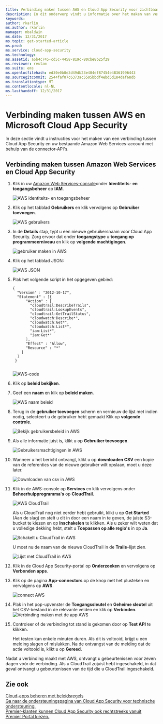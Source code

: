 ```yaml
---
title: Verbinding maken tussen AWS en Cloud App Security voor zichtbaarheid en gebruikscontrole | Microsoft Docs
description: In dit onderwerp vindt u informatie over het maken van verbinding tussen de AWS-app en Cloud App Security via de API-connector.
keywords: 
author: rkarlin
ms.author: rkarlin
manager: mbaldwin
ms.date: 12/31/2017
ms.topic: get-started-article
ms.prod: 
ms.service: cloud-app-security
ms.technology: 
ms.assetid: a6b4c745-cd5c-4458-819c-80cbe8b25f29
ms.reviewer: reutam
ms.suite: ems
ms.openlocfilehash: ed30e0b0e3d49db23e404ef87454e48361996443
ms.sourcegitcommit: 2544faf07c6373ac5505bbdf4ebd5d184daf68db
ms.translationtype: MT
ms.contentlocale: nl-NL
ms.lasthandoff: 12/31/2017
---
```

# <a name="connect-aws-to-microsoft-cloud-app-security"></a>Verbinding maken tussen AWS en Microsoft Cloud App Security
In deze sectie vindt u instructies voor het maken van een verbinding tussen Cloud App Security en uw bestaande Amazon Web Services-account met behulp van de connector-API's.  
  
## <a name="how-to-connect-amazon-web-services-to-cloud-app-security"></a>Verbinding maken tussen Amazon Web Services en Cloud App Security  
  
1.  Klik in uw [Amazon Web Services-console](https://console.aws.amazon.com/)onder **Identiteits- en toegangsbeheer** op **IAM**.  
  
     ![AWS identiteits- en toegangsbeheer](./media/aws-identity-and-access.png "AWS identiteits- en toegangsbeheer")  
  
2.  Klik op het tabblad **Gebruikers** en klik vervolgens op **Gebruiker toevoegen**.  
  
     ![AWS gebruikers](./media/aws-users.png "AWS-gebruikers")      
  
4.  In de **Details** stap, typt u een nieuwe gebruikersnaam voor Cloud App Security. Zorg ervoor dat onder **toegangstype** u **toegang op programmeerniveau** en klik op **volgende machtigingen**.  

     ![gebruiker maken in AWS](./media/aws-create-user.png "gebruiker maken in AWS")

5. Klik op het tabblad JSON:

     ![AWS JSON](./media/aws-json.png "AWS JSON-tabblad")

6. Plak het volgende script in het opgegeven gebied:

    ```     
    {  
      "Version" : "2012-10-17",  
      "Statement" : [{  
          "Action" : [  
            "cloudtrail:DescribeTrails",  
            "cloudtrail:LookupEvents",  
            "cloudtrail:GetTrailStatus",  
            "cloudwatch:Describe*",  
            "cloudwatch:Get*",  
            "cloudwatch:List*",  
            "iam:List*",  
            "iam:Get*"  
          ],  
          "Effect" : "Allow",  
          "Resource" : "*"  
        }  
      ]  
     }  
  
    ```  

     ![AWS-code](./media/aws-code.png "AWS-code")
    
6. Klik op **beleid bekijken**.

7. Geef een **naam** en klik op **beleid maken**.

     ![AWS naam beleid](./media/aws-create-policy.png "AWS-beleid maken")

9. Terug in de **gebruiker toevoegen** scherm en vernieuw de lijst met indien nodig, selecteert u de gebruiker hebt gemaakt Klik op **volgende controle**.

   ![Bekijk gebruikersbeleid in AWS](./media/aws-review-user.png "revisie gebruiker in AWS")

10. Als alle informatie juist is, klikt u op **Gebruiker toevoegen**.

    ![Gebruikersmachtigingen in AWS](./media/aws-user-permissions.png "gebruikersmachtigingen in AWS controleren")

11. Wanneer u het bericht ontvangt, klikt u op **downloaden CSV** een kopie van de referenties van de nieuwe gebruiker wilt opslaan, moet u deze later.  

    ![Downloaden van csv in AWS](./media/aws-download-csv.png "csv in AWS downloaden")
  
10. Klik in de AWS-console op **Services** en klik vervolgens onder **Beheerhulpprogramma's** op **CloudTrail**.  
  
     ![AWS CloudTrail](./media/aws-cloudtrail.png "AWS CloudTrail")  
  
    Als u CloudTrail nog niet eerder hebt gebruikt, klikt u op **Get Started** (Aan de slag) en stelt u dit in door een naam in te geven, de juiste S3-bucket te kiezen en op **Inschakelen** te klikken. Als u zeker wilt weten dat u volledige dekking hebt, stelt u **Toepassen op alle regio's** in op **Ja**.
  
       ![Schakelt u CloudTrail in AWS](./media/aws-turnon-cloudtrail.png "CloudTrail in AWS inschakelen")
  
    U moet nu de naam van de nieuwe CloudTrail in de **Trails**-lijst zien.
    
      ![Lijst met CloudTrail in AWS](./media/aws-cloudtrail-list.png "CloudTrail lijst in AWS")
  
11. Klik in de Cloud App Security-portal op **Onderzoeken** en vervolgens op **Verbonden apps**.  
  
12. Klik op de pagina **App-connectors** op de knop met het plusteken en vervolgens op **AWS**.  
  
     ![connect AWS](./media/connect-aws.png "connect AWS")  
  
13. Plak in het pop-upvenster de **Toegangssleutel** en **Geheime sleutel** uit het CSV-bestand in de relevante velden en klik op **Verbinden**.  
   ![Verbinding maken met de app AWS](./media/aws-connect-app.png "AWS-app verbinden") 
  
14. Controleer of de verbinding tot stand is gekomen door op **Test API** te klikken.  
  
     Het testen kan enkele minuten duren. Als dit is voltooid, krijgt u een melding slagen of mislukken. Na de ontvangst van de melding dat de actie voltooid is, klikt u op **Gereed**.  
  
Nadat u verbinding maakt met AWS, ontvangt u gebeurtenissen voor zeven dagen vóór de verbinding. Als u CloudTrail zojuist hebt ingeschakeld, in dat geval ontvangt u gebeurtenissen van de tijd die u CloudTrail ingeschakeld.
  
## <a name="see-also"></a>Zie ook  
[Cloud-apps beheren met beleidsregels](control-cloud-apps-with-policies.md)   
[Ga naar de ondersteuningspagina van Cloud App Security voor technische ondersteuning.](http://support.microsoft.com/oas/default.aspx?prid=16031)   
[Premier-klanten kunnen Cloud App Security ook rechtstreeks vanuit Premier Portal kiezen.](https://premier.microsoft.com/)  
  
  